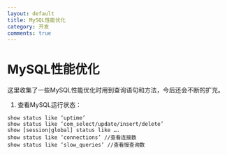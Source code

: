 ```yaml
---
layout: default
title: MySQL性能优化
category: 开发
comments: true
---
```


# MySQL性能优化

这里收集了一些MySQL性能优化时用到查询语句和方法，今后还会不断的扩充。

1. 查看MySQL运行状态：

```
show status like ‘uptime’
show status like ‘com_select/update/insert/delete’
show [session|global] status like ….
show status like ‘connections’ //查看连接数
show status like ‘slow_queries’ //查看慢查询数
```

